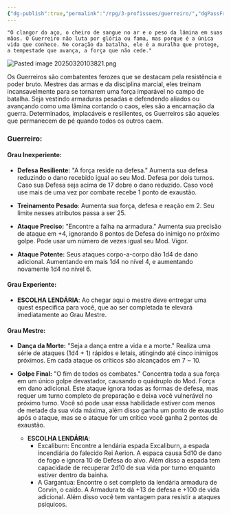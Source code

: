 ```yaml
---
{"dg-publish":true,"permalink":"/rpg/3-profissoes/guerreiro/","dgPassFrontmatter":true}
---
```




 ```
"O clangor do aço, o cheiro de sangue no ar e o peso da lâmina em suas mãos. O Guerreiro não luta por glória ou fama, mas porque é a única vida que conhece. No coração da batalha, ele é a muralha que protege, a tempestade que avança, a força que não cede." 
```

![Pasted image 20250320103821.png](/img/user/Pasted%20image%2020250320103821.png)

Os Guerreiros são combatentes ferozes que se destacam pela resistência e poder bruto. Mestres das armas e da disciplina marcial, eles treinam incansavelmente para se tornarem uma força imparável no campo de batalha. Seja vestindo armaduras pesadas e defendendo aliados ou avançando como uma lâmina cortando o caos, eles são a encarnação da guerra. Determinados, implacáveis e resilientes, os Guerreiros são aqueles que permanecem de pé quando todos os outros caem.

### Guerreiro:

#### Grau Inexperiente:
    
- **Defesa Resiliente:** "A força reside na defesa." Aumenta sua defesa reduzindo o dano recebido igual ao seu Mod. Defesa por dois turnos. Caso sua Defesa seja acima de 17 dobre o dano reduzido. Caso você use mais de uma vez por combate recebe 1 ponto de exaustão.
	
- **Treinamento Pesado**: Aumenta sua força, defesa e reação em 2. Seu limite nesses atributos passa a ser 25.
	
- **Ataque Preciso:** "Encontre a falha na armadura." Aumenta sua precisão de ataque em +4, ignorando 8 pontos de Defesa do inimigo no próximo golpe. Pode usar um número de vezes igual seu Mod. Vigor.
	
- **Ataque Potente:** Seus ataques corpo-a-corpo dão 1d4 de dano adicional. Aumentando em mais 1d4 no nível 4, e aumentando novamente 1d4 no nível 6.

#### Grau Experiente: 

- **ESCOLHA LENDÁRIA**: Ao chegar aqui o mestre deve entregar uma quest especifica para você, que ao ser completada te elevará imediatamente ao Grau Mestre.

#### Grau Mestre: 

- **Dança da Morte:** "Seja a dança entre a vida e a morte." Realiza uma série de ataques (1d4 + 1) rápidos e letais, atingindo até cinco inimigos próximos. Em cada ataque os críticos são alcançados em 7 ~ 10.
    
- **Golpe Final:** "O fim de todos os combates." Concentra toda a sua força em um único golpe devastador, causando o quádruplo do Mod. Força em dano adicional. Este ataque ignora todas as formas de defesa, mas requer um turno completo de preparação e deixa você vulnerável no próximo turno. Você só pode usar essa habilidade estiver com menos de metade da sua vida máxima, além disso ganha um ponto de exaustão após o ataque, mas se o ataque for um crítico você ganha 2 pontos de exaustão.
	  
  - **ESCOLHA LENDÁRIA**:
	  - Excaliburn: Encontre a lendária espada Excaliburn, a espada incendiária do falecido Rei Aerion. A espaca causa 5d10 de dano de fogo e ignora 10 de Defesa do alvo. Além disso a espada tem capacidade de recuperar 2d10 de sua vida por turno enquanto estiver dentro da bainha.
	  - A Gargantua: Encontre o set completo da lendária armadura de Corvin, o caído. A Armadura te dá +13 de defesa e +100 de vida adicional. Além disso você tem vantagem para resistir a ataques psíquicos.
